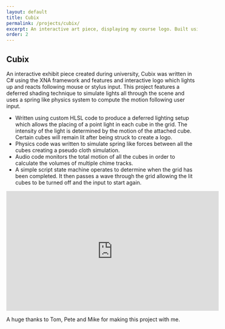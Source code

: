 ```yaml
---
layout: default
title: Cubix
permalink: /projects/cubix/
excerpt: An interactive art piece, displaying my course logo. Built using C# & The XNA framework. Makes use of deferred shading to display hundreds of point lights
order: 2
---
```


## Cubix

An interactive exhibit piece created during university, Cubix was written in C# using the XNA framework and features and interactive logo which lights up and reacts following mouse or stylus input. This project features a deferred shading technique to simulate lights all through the scene and uses a spring like physics system to compute the motion following user input.

- Written using custom HLSL code to produce a deferred lighting setup which allows the placing of a point light in each cube in the grid. The intensity of the light is determined by the motion of the attached cube. Certain cubes will remain lit after being struck to create a logo.
- Physics code was written to simulate spring like forces between all the cubes creating a pseudo cloth simulation.
- Audio code monitors the total motion of all the cubes in order to calculate the volumes of multiple chime tracks.
- A simple script state machine operates to determine when the grid has been completed. It then passes a wave through the grid allowing the lit cubes to be turned off and the input to start again.

<iframe width="560" height="315" src="https://www.youtube.com/embed/J7V02FZv3tA" frameborder="0" allow="autoplay; encrypted-media" allowfullscreen></iframe>

A huge thanks to Tom, Pete and Mike for making this project with me.
